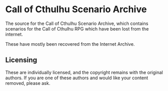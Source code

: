 # Call of Cthulhu Scenario Archive

The source for the Call of Cthulhu Scenario Archive, which contains scenarios for the Call of Cthulhu RPG which have been lost from the internet.

These have mostly been recovered from the Internet Archive.


## Licensing
These are individually licensed, and the copyright remains with the original authors. If you are one of these authors and would like your content removed, please ask.
